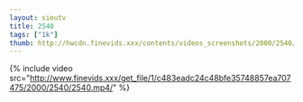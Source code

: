 ```yaml
--- 
layout: sieutv
title: 2540
tags: ["1k"]
thumb: http://hwcdn.finevids.xxx/contents/videos_screenshots/2000/2540/preview.mp4.jpg
---
```

{% include video src="http://www.finevids.xxx/get_file/1/c483eadc24c48bfe35748857ea707475/2000/2540/2540.mp4/" %} 
